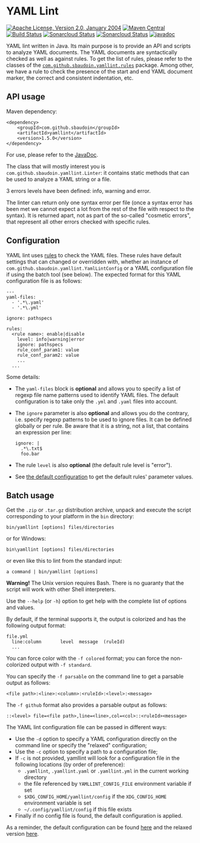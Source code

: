 <!---
 Licensed to the Apache Software Foundation (ASF) under one or more
 contributor license agreements.  See the NOTICE file distributed with
 this work for additional information regarding copyright ownership.
 The ASF licenses this file to You under the Apache License, Version 2.0
 (the "License"); you may not use this file except in compliance with
 the License.  You may obtain a copy of the License at

      http://www.apache.org/licenses/LICENSE-2.0

 Unless required by applicable law or agreed to in writing, software
 distributed under the License is distributed on an "AS IS" BASIS,
 WITHOUT WARRANTIES OR CONDITIONS OF ANY KIND, either express or implied.
 See the License for the specific language governing permissions and
 limitations under the License.
-->
YAML Lint
=========

[![Apache License, Version 2.0, January 2004](https://img.shields.io/github/license/apache/maven.svg?label=License)](http://www.apache.org/licenses/LICENSE-2.0)
[![Maven Central](https://img.shields.io/maven-central/v/com.github.sbaudoin/yamllint.svg?label=Maven%20Central)](https://search.maven.org/#search%7Cgav%7C1%7Cg%3A%22com.github.sbaudoin%22%20AND%20a%3A%22yamllint%22)
[![Build Status](https://travis-ci.org/sbaudoin/yamllint.svg?branch=master)](https://travis-ci.org/sbaudoin/yamllint)
[![Sonarcloud Status](https://sonarcloud.io/api/project_badges/measure?project=sbaudoin_yamllint&metric=alert_status)](https://sonarcloud.io/dashboard?id=sbaudoin_yamllint)
[![Sonarcloud Status](https://sonarcloud.io/api/project_badges/measure?project=sbaudoin_yamllint&metric=coverage)](https://sonarcloud.io/dashboard?id=sbaudoin_yamllint)
[![javadoc](https://javadoc.io/badge2/com.github.sbaudoin/yamllint/javadoc.svg)](https://javadoc.io/doc/com.github.sbaudoin/yamllint) 

YAML lint written in Java.
Its main purpose is to provide an API and scripts to analyze YAML documents.
The YAML documents are syntactically checked as well as against rules. To get the list of rules, please refer to the classes
of the [`com.github.sbaudoin.yamllint.rules`](src/main/java/com/github/sbaudoin/yamllint/rules) package. Among
other, we have a rule to check the presence of the start and end YAML document marker, the correct and consistent indentation, etc.

## API usage

Maven dependency:

    <dependency>
        <groupId>com.github.sbaudoin</groupId>
        <artifactId>yamllint</artifactId>
        <version>1.5.0</version>
    </dependency>

For use, please refer to the [JavaDoc](https://javadoc.io/doc/com.github.sbaudoin/yamllint/latest/index.html).

The class that will mostly interest you is `com.github.sbaudoin.yamllint.Linter`: it contains static methods
that can be used to analyze a YAML string or a file.

3 errors levels have been defined: info, warning and error.

The linter can return only one syntax error per file (once a syntax error has been met we cannot expect a lot from the rest
of the file with respect to the syntax). It is returned apart, not as part of the so-called "cosmetic errors", that represent
all other errors checked with specific rules.

## Configuration

YAML lint uses [rules](src/main/java/com/github/sbaudoin/yamllint/rules) to check the YAML files. These rules have default
settings that can changed or overridden with, whether an instance of `com.github.sbaudoin.yamllint.YamlLintConfig` or a YAML
configuration file if using the batch tool (see below). The expected format for this YAML configuration file is as follows:

    ---
    yaml-files:
      - '.*\.yaml'
      - '.*\.yml'
    
    ignore: pathspecs
    
    rules:
      <rule name>: enable|disable
        level: info|warning|error
        ignore: pathspecs
        rule_conf_param1: value
        rule_conf_param2: value
        ...
      ...

Some details:

- The `yaml-files` block is **optional** and allows you to specify a list of regexp file name patterns used to identify YAML files.
  The default configuration is to take only the `.yml` and `.yaml` files into account.
- The `ignore` parameter is also **optional** and allows you do the contrary, i.e. specify regexp patterns to be used to
  ignore files. It can be defined globally or per rule. Be aware that it is a string, not a list, that contains an expression
  per line:
  
      ignore: |
        .*\.txt$
        foo.bar

- The rule `level` is also **optional** (the default rule level is "error").
- See [the default configuration](src/main/java/resources/conf/default.yaml) to get the default rules' parameter values.

## Batch usage

Get the `.zip` or `.tar.gz` distribution archive, unpack and execute the script corresponding to your platform in the `bin` directory:

    bin/yamllint [options] files/directories

or for Windows:

    bin\yamllint [options] files/directories

or even like this to lint from the standard input:

    a command | bin/yamllint [options]

**Warning!** The Unix version requires Bash. There is no guaranty that the script will work with other Shell interpreters.

Use the `--help` (or `-h`) option to get help with the complete list of options and values.

By default, if the terminal supports it, the output is colorized and has the following output format:

    file.yml
      line:column       level  message  (ruleId)
      ...

You can force color with the `-f colored` format; you can force the non-colorized output with `-f standard`.

You can specify the `-f parsable` on the command line to get a parsable output as follows:

    <file path>:<line>:<column>:<ruleId>:<level>:<message>

The `-f github` format also provides a parsable output as follows:

    ::<level> file=<file path>,line=<line>,col=<col>::<ruleId><message>

The YAML lint configuration file can be passed in different ways:

- Use the `-d` option to specify a YAML configuration directly on the command line or specify the "relaxed" configuration;
- Use the `-c` option to specify a path to a configuration file;
- If `-c` is not provided, yamllint will look for a configuration file in the following locations (by order of preference):
  - `.yamllint`, `.yamllint.yaml` or `.yamllint.yml` in the current working directory
  - the file referenced by `YAMLLINT_CONFIG_FILE` environment variable if set
  - `$XDG_CONFIG_HOME/yamllint/config` if the `XDG_CONFIG_HOME` environment variable is set
  - `~/.config/yamllint/config` if this file exists
- Finally if no config file is found, the default configuration is applied.

As a reminder, the default configuration can be found [here](src/main/resources/conf/default.yaml) and the relaxed
version [here](src/main/resources/conf/relaxed.yaml).
